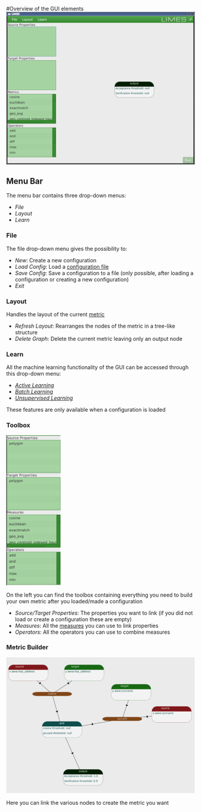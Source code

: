 #Overview of the GUI elements
<img src="../../images/LimesOverview.png" width="700" alt ="Overview">
## Menu Bar 
The menu bar contains three drop-down menus:
* *File*
* *Layout*
* *Learn*

### File
The file drop-down menu gives the possibility to:
* *New*: Create a new configuration 
* *Load Config*: Load a [configuration file](user_manual/configuration_file/index.md)
* *Save Config*: Save a configuration to a file (only possible, after loading a configuration or creating a new configuration)
* *Exit*
### Layout
Handles the layout of the current [metric](user_manual/configuration_file/metric/index.md) 
* *Refresh Layout*: Rearranges the nodes of the metric in a tree-like structure
* *Delete Graph*: Delete the current metric leaving only an output node

### Learn
All the machine learning functionality of the GUI can be accessed through this drop-down menu:
* *[Active Learning](user_manual/gui/machine_learning/active_learning.md)*
* *[Batch Learning](user_manual/gui/machine_learning/batch_learning.md)*
* *[Unsupervised Learning](user_manual/gui/machine_learning/unsupervised_learning.md)*

These features are only available when a configuration is loaded

### Toolbox
<img src="../../images/ToolBox.png" height="400" alt ="ToolBox">

On the left you can find the toolbox containing everything you need to build your own metric after you loaded/made a configuration
* *Source/Target Properties*: The properties you want to link (if you did not load or create a configuration these are empty)
* *Measures*: All the [measures](user_manual/configuration_file/metric/measures/index.md) you can use to link properties
* *Operators*: All the operators you can use to combine measures

### Metric Builder
<img src="../../images/MetricBuilder.png" width="600" alt ="MetricBuilder">

Here you can link the various nodes to create the metric you want